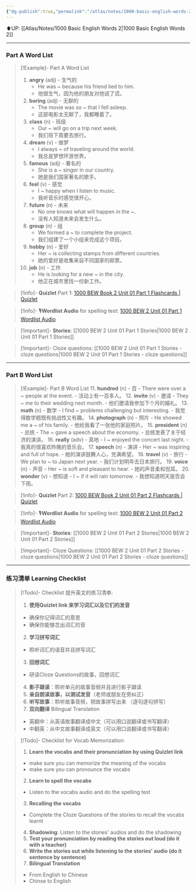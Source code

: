 ```yaml
---
{"dg-publish":true,"permalink":"/atlas/notes/1000-basic-english-words-2-unit-01/"}
---
```


⬆️UP: [[Atlas/Notes/1000 Basic English Words 2\|1000 Basic English Words 2]]

---
### Part A Word List

> [!Example]- Part A Word List
> 1. **angry** (adj) - 生气的
>     - He was ~ because his friend lied to him.
>     - 他很生气，因为他的朋友对他说了谎。
> 2. **boring** (adj) - 无聊的
>     - The movie was so ~ that I fell asleep.
>     - 这部电影太无聊了，我都睡着了。
> 3. **class** (n) - 班级
>     - Our ~ will go on a trip next week.
>     - 我们班下周要去旅行。
> 4. **dream** (v) - 做梦
>     - I always ~ of traveling around the world.
>     - 我总是梦想环游世界。
> 5. **famous** (adj) - 著名的
>     - She is a ~ singer in our country.
>     - 她是我们国家著名的歌手。
> 6. **feel** (v) - 感觉
>     - I ~ happy when I listen to music.
>     - 我听音乐时感觉很开心。
> 7. **future** (n) - 未来
>     - No one knows what will happen in the ~.
>     - 没有人知道未来会发生什么。
> 8. **group** (n) - 组
>     - We formed a ~ to complete the project.
>     - 我们组建了一个小组来完成这个项目。
> 9. **hobby** (n) - 爱好
>     - Her ~ is collecting stamps from different countries.
>     - 她的爱好是收集来自不同国家的邮票。
> 10. **job** (n) - 工作
>     - He is looking for a new ~ in the city.
>     - 他正在城市里找一份新工作。


> [!info]- **Quizlet** Part 1: [1000 BEW Book 2 Unit 01 Part 1 Flashcards | Quizlet]()

> [!info]- 🎙️**Wordlist Audio** for spelling test: [1000 BEW 2 Unit 01 Part 1 Wordlist Audio]()

> [!important]- **Stories**: [[1000 BEW 2 Unit 01 Part 1 Stories\|1000 BEW 2 Unit 01 Part 1 Stories]]

> [!important]- Cloze questions: [[1000 BEW 2 Unit 01 Part 1 Stories - cloze questions\|1000 BEW 2 Unit 01 Part 1 Stories - cloze questions]]

---
### Part B Word List


> [!Example]- Part B Word List
> 11. **hundred** (n) - 百
>     - There were over a ~ people at the event.
>     - 活动上有一百多人。
> 12. **invite** (v) - 邀请
>     - They ~ me to their wedding next month.
>     - 他们邀请我参加下个月的婚礼。
> 13. **math** (n) - 数学
>     - I find ~ problems challenging but interesting.
>     - 我觉得数学题既有挑战性又有趣。
> 14. **photograph** (n) - 照片
>     - He showed me a ~ of his family.
>     - 他给我看了一张他的家庭照片。
> 15. **president** (n) - 总统
>     - The ~ gave a speech about the economy.
>     - 总统发表了关于经济的演讲。
> 16. **really** (adv) - 真地
>     - I ~ enjoyed the concert last night.
>     - 我真的很喜欢昨晚的音乐会。
> 17. **speech** (n) - 演讲
>     - Her ~ was inspiring and full of hope.
>     - 她的演讲鼓舞人心，充满希望。
> 18. **travel** (v) - 旅行
>     - We plan to ~ to Japan next year.
>     - 我们计划明年去日本旅行。
> 19. **voice** (n) - 声音
>     - Her ~ is soft and pleasant to hear.
>     - 她的声音柔和悦耳。
> 20. **wonder** (v) - 想知道
>     - I ~ if it will rain tomorrow.
>     - 我想知道明天是否会下雨。

> [!info]- **Quizlet** Part 2: [1000 BEW Book 2 Unit 01 Part 2 Flashcards | Quizlet]()

> [!info]- 🎙️**Wordlist Audio** for spelling test: [1000 BEW 2 Unit 01 Part 2 Wordlist Audio]()

> [!important]- **Stories**: [[1000 BEW 2 Unit 01 Part 2 Stories\|1000 BEW 2 Unit 01 Part 2 Stories]]

> [!important]- Cloze Questions: [[1000 BEW 2 Unit 01 Part 2 Stories - cloze questions\|1000 BEW 2 Unit 01 Part 2 Stories - cloze questions]]

---
### 练习清单 Learning Checklist

> [!Todo]- Checklist 提升英文的练习清单:
> 1. **使用Quizlet link 来学习词汇以及它们的发音** 
>	- 确保你记得词汇的意思 
>	- 确保你能够念出词汇的音 
> 2. **学习拼写词汇** 
>	- 聆听词汇的语音并且拼写词汇 
> 3. **回想词汇**
>	- 研读Cloze Questions的故事，回想词汇 
> 4. **影子跟读**：聆听单元的故事音频并且进行影子跟读 
> 5. **亲自朗读故事，以测试发音**（老师或朋友在旁纠正）
> 6. **听写故事**：聆听故事音频，把故事拼写出来 （逐句逐句拼写）
> 7. **双向翻译** Bilingual Translation 
>	- 英翻中：从英语故事翻译成中文（可以用口说翻译或书写翻译）
>	- 中翻英：从中文故事翻译成英文（可以用口说翻译或书写翻译）

> [!Todo]- Checklist for Vocab Memorization:
> 
> 1. **Learn the vocabs and their pronunciation by using Quizlet link**
>	- make sure you can memorize the meaning of the vocabs
>	- make sure you can pronounce the vocabs
> 2. **Learn to spell the vocabs**
>	- Listen to the vocabs audio and do the spelling test
> 3. **Recalling the vocabs**
>	- Complete the Cloze Questions of the stories to recall the vocabs learnt
> 4. **Shadowing**: Listen to the stories' audios and do the shadowing
> 5. **Test your pronunciation by reading the stories out loud (do it with a teacher)**
> 6. **Write the stories out while listening to the stories' audio (do it sentence by sentence)**
> 7. **Bilingual Translation** 
> 	- From English to Chinese
> 	- Chinse to English

